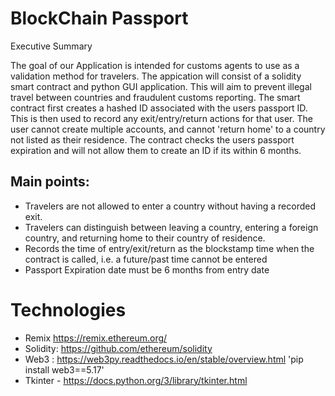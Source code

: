 # BlockChain Passport

Executive Summary

The goal of our Application is intended for customs agents to use as a validation method for travelers.
The appication will consist of a solidity smart contract and python GUI application. 
This will aim to prevent illegal travel between countries and fraudulent customs reporting.
The smart contract first creates a hashed ID associated with the users passport ID. This is then used to record any exit/entry/return actions for that user.
The user cannot create multiple accounts, and cannot 'return home' to a country not listed as their residence.
The contract checks the users passport expiration and will not allow them to create an ID if its within 6 months. 

## Main points:
- Travelers are not allowed to enter a country without having a recorded exit.
- Travelers can distinguish between leaving a country, entering a foreign country, and returning home to their country of residence.
- Records the time of entry/exit/return as the blockstamp time when the contract is called, i.e. a future/past time cannot be entered
- Passport Expiration date must be 6 months from entry date 




# Technologies 
- Remix https://remix.ethereum.org/
- Solidity: https://github.com/ethereum/solidity
- Web3 : https://web3py.readthedocs.io/en/stable/overview.html 'pip install web3==5.17'
- Tkinter - https://docs.python.org/3/library/tkinter.html 







